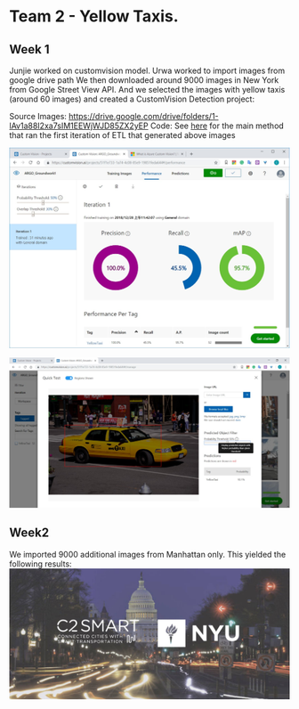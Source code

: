 # Team 2 - Yellow Taxis.

## Week 1
Junjie worked on customvision model.
Urwa worked to import images from google drive path
We then downloaded around 9000 images in New York from Google Street View API.
And we selected the images with yellow taxis (around 60 images) and created a CustomVision Detection project:

Source Images: https://drive.google.com/drive/folders/1-lAv1a88I2xa7sIM1EEWjWJD85ZX2yEP
Code: See [here](https://github.com/Streets-Data-Collaborative/groundwork-detection/blob/ca46f5d7589762a750296e8367a1277ed0aabeeb/Signage/test/test_googleStreetViewEtl.py) for the main method that ran the first iteration of ETL that generated above images

![image](Taxis_Model.jpg)

![image](Test_Model.jpg)


## Week2
We imported 9000 additional images from Manhattan only.
This yielded the following results:
![image](Model_Week_2_Manhattan.jpg)



